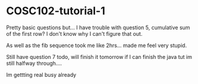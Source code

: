 # COSC102-tutorial-1

Pretty basic questions but... I have trouble with question 5, cumulative sum of the first row?
I don't know why I can't figure that out.

As well as the fib sequence took me like 2hrs... made me feel very stupid.

Still have question 7 todo, will finish it tomorrow if I can finish the java tut im still halfway through.... 

Im gettting real busy already
